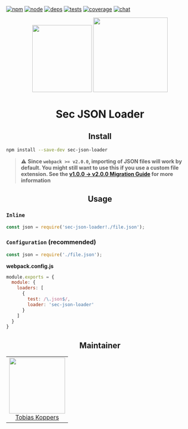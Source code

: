 [![npm][npm]][npm-url]
[![node][node]][node-url]
[![deps][deps]][deps-url]
[![tests][tests]][tests-url]
[![coverage][cover]][cover-url]
[![chat][chat]][chat-url]

<div align="center">
  <img width="160" height="180"
    src="https://worldvectorlogo.com/logos/json.svg">
  <a href="https://github.com/webpack/webpack">
    <img width="200" height="200"
      src="https://webpack.js.org/assets/icon-square-big.svg">
  </a>
  <h1>Sec JSON Loader</h1>
</div>

<h2 align="center">Install</h2>

```bash
npm install --save-dev sec-json-loader
```

> ⚠️ **Since `webpack >= v2.0.0`, importing of JSON files will work by default. You might still want to use this if you use a custom file extension. See the [v1.0.0 -> v2.0.0 Migration Guide](https://webpack.js.org/migrate/3/#sec-json-loader-is-not-required-anymore) for more information**

<h2 align="center">Usage</h2>

### `Inline`

```js
const json = require('sec-json-loader!./file.json');
```

### `Configuration` (recommended)

```js
const json = require('./file.json');
```

**webpack.config.js**
```js
module.exports = {
  module: {
    loaders: [
      {
        test: /\.json$/,
        loader: 'sec-json-loader'
      }
    ]
  }
}
```

<h2 align="center">Maintainer</h2>

<table>
  <tbody>
    <tr>
      <td align="center">
        <img width="150" height="150" src="https://avatars.githubusercontent.com/sokra?v=3">
        </br>
        <a href="https://github.com/sokra">Tobias Koppers</a>
      </td>
    </tr>
  </tbody>
</table>


[npm]: https://img.shields.io/npm/v/sec-json-loader.svg
[npm-url]: https://npmjs.com/package/sec-json-loader

[node]: https://img.shields.io/node/v/sec-json-loader.svg
[node-url]: https://nodejs.org

[deps]: https://david-dm.org/webpack/sec-json-loader.svg
[deps-url]: https://david-dm.org/webpack/sec-json-loader

[tests]: http://img.shields.io/travis/webpack/sec-json-loader.svg
[tests-url]: https://travis-ci.org/webpack/sec-json-loader

[cover]: https://coveralls.io/repos/github/webpack/sec-json-loader/badge.svg
[cover-url]: https://coveralls.io/github/webpack/sec-json-loader

[chat]: https://badges.gitter.im/webpack/webpack.svg
[chat-url]: https://gitter.im/webpack/webpack
